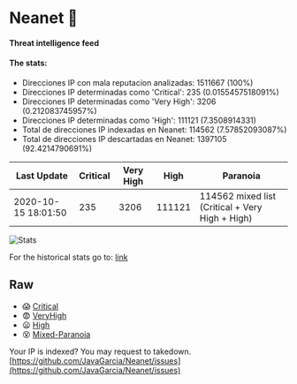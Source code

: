 # Neanet :hocho:
#### Threat intelligence feed
#### The stats:

- Direcciones IP con mala reputacion analizadas: 1511667 (100%)
- Direcciones IP determinadas como 'Critical':  235 (0.0155457518091%)
- Direcciones IP determinadas como 'Very High':  3206 (0.212083745957%)
- Direcciones IP determinadas como 'High':  111121 (7.3508914331)
- Total de direcciones IP indexadas en Neanet:  114562 (7.57852093087%)
- Total de direcciones IP descartadas en Neanet:  1397105 (92.4214790691%)

| Last Update | Critical | Very High | High | Paranoia |
| --- | --- | --- | --- | --- |
| 2020-10-15 18:01:50 | 235 | 3206 | 111121 | 114562 mixed list (Critical + Very High + High)|

![Stats](https://docs.google.com/spreadsheets/d/e/2PACX-1vSnaNMIXVabIpDJjufMlzH7poXnshF3mgd8Is1g9ytUEzVsP5my4Trn8f-xkoLLQ38xpL3HtmUexLo6/pubchart?oid=501124687&format=image)

For the historical stats go to: [link](/stats.csv)
## Raw
- :scream: [Critical](https://raw.githubusercontent.com/JavaGarcia/Neanet/master/blacklists/neanet_critical.txt)
- :fearful: [VeryHigh](https://raw.githubusercontent.com/JavaGarcia/Neanet/master/blacklists/neanet_veryHigh.txtt)
- :frowning: [High](https://raw.githubusercontent.com/JavaGarcia/Neanet/master/blacklists/neanet_high.txt)
- :dizzy_face: [Mixed-Paranoia](https://raw.githubusercontent.com/JavaGarcia/Neanet/master/blacklists/neanet_all.txt)


Your IP is indexed? You may request to takedown. [https://github.com/JavaGarcia/Neanet/issues](https://github.com/JavaGarcia/Neanet/issues)





















































































































































































































































































































































































































































































































































































































































































































































































































































































































































































































































































































































































































































































































































































































































































